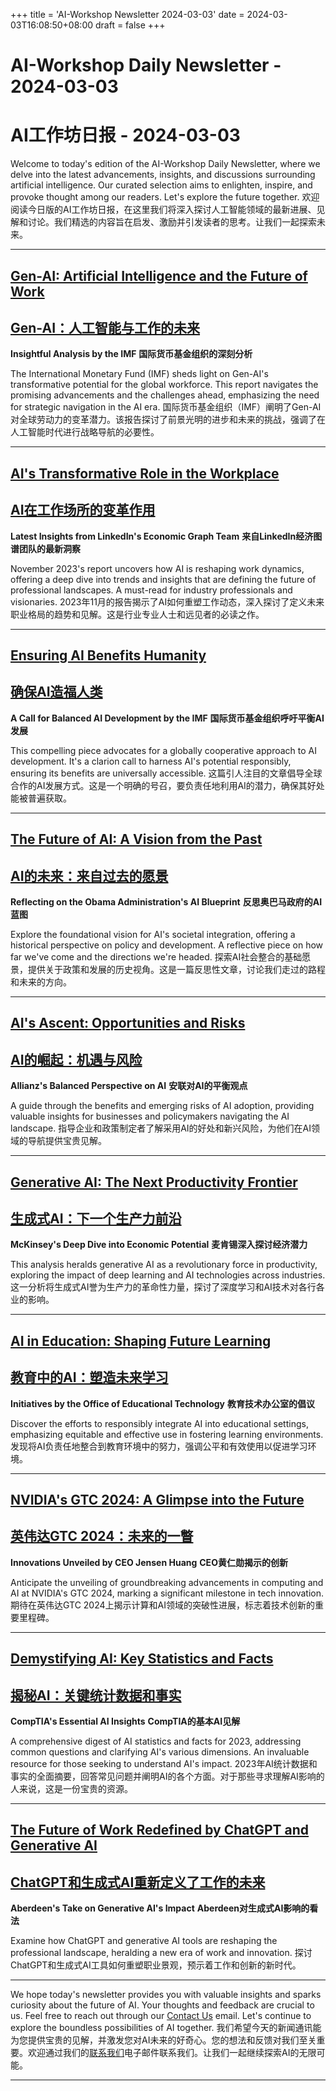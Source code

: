 +++
title = 'AI-Workshop Newsletter 2024-03-03'
date = 2024-03-03T16:08:50+08:00
draft = false
+++
# AI-Workshop Daily Newsletter - 2024-03-03
# AI工作坊日报 - 2024-03-03

Welcome to today's edition of the AI-Workshop Daily Newsletter, where we delve into the latest advancements, insights, and discussions surrounding artificial intelligence. Our curated selection aims to enlighten, inspire, and provoke thought among our readers. Let's explore the future together.
欢迎阅读今日版的AI工作坊日报，在这里我们将深入探讨人工智能领域的最新进展、见解和讨论。我们精选的内容旨在启发、激励并引发读者的思考。让我们一起探索未来。

---

## [Gen-AI: Artificial Intelligence and the Future of Work](https://www.imf.org/en/Publications/Staff-Discussion-Notes/Issues/2024/01/14/Gen-AI-Artificial-Intelligence-and-the-Future-of-Work-542379)
## [Gen-AI：人工智能与工作的未来](https://www.imf.org/en/Publications/Staff-Discussion-Notes/Issues/2024/01/14/Gen-AI-Artificial-Intelligence-and-the-Future-of-Work-542379)

**Insightful Analysis by the IMF**
**国际货币基金组织的深刻分析**

The International Monetary Fund (IMF) sheds light on Gen-AI's transformative potential for the global workforce. This report navigates the promising advancements and the challenges ahead, emphasizing the need for strategic navigation in the AI era.
国际货币基金组织（IMF）阐明了Gen-AI对全球劳动力的变革潜力。该报告探讨了前景光明的进步和未来的挑战，强调了在人工智能时代进行战略导航的必要性。

---

## [AI's Transformative Role in the Workplace](https://economicgraph.linkedin.com/research/future-of-work-report-ai)
## [AI在工作场所的变革作用](https://economicgraph.linkedin.com/research/future-of-work-report-ai)

**Latest Insights from LinkedIn's Economic Graph Team**
**来自LinkedIn经济图谱团队的最新洞察**

November 2023's report uncovers how AI is reshaping work dynamics, offering a deep dive into trends and insights that are defining the future of professional landscapes. A must-read for industry professionals and visionaries.
2023年11月的报告揭示了AI如何重塑工作动态，深入探讨了定义未来职业格局的趋势和见解。这是行业专业人士和远见者的必读之作。

---

## [Ensuring AI Benefits Humanity](https://www.imf.org/en/Blogs/Articles/2024/01/14/ai-will-transform-the-global-economy-lets-make-sure-it-benefits-humanity)
## [确保AI造福人类](https://www.imf.org/en/Blogs/Articles/2024/01/14/ai-will-transform-the-global-economy-lets-make-sure-it-benefits-humanity)

**A Call for Balanced AI Development by the IMF**
**国际货币基金组织呼吁平衡AI发展**

This compelling piece advocates for a globally cooperative approach to AI development. It's a clarion call to harness AI's potential responsibly, ensuring its benefits are universally accessible.
这篇引人注目的文章倡导全球合作的AI发展方式。这是一个明确的号召，要负责任地利用AI的潜力，确保其好处能被普遍获取。

---

## [The Future of AI: A Vision from the Past](https://obamawhitehouse.archives.gov/blog/2016/10/12/administrations-report-future-artificial-intelligence)
## [AI的未来：来自过去的愿景](https://obamawhitehouse.archives.gov/blog/2016/10/12/administrations-report-future-artificial-intelligence)

**Reflecting on the Obama Administration's AI Blueprint**
**反思奥巴马政府的AI蓝图**

Explore the foundational vision for AI's societal integration, offering a historical perspective on policy and development. A reflective piece on how far we've come and the directions we're headed.
探索AI社会整合的基础愿景，提供关于政策和发展的历史视角。这是一篇反思性文章，讨论我们走过的路程和未来的方向。

---

## [AI's Ascent: Opportunities and Risks](https://commercial.allianz.com/news-and-insights/reports/the-rise-of-artificial-intelligence.html)
## [AI的崛起：机遇与风险](https://commercial.allianz.com/news-and-insights/reports/the-rise-of-artificial-intelligence.html)

**Allianz's Balanced Perspective on AI**
**安联对AI的平衡观点**

A guide through the benefits and emerging risks of AI adoption, providing valuable insights for businesses and policymakers navigating the AI landscape.
指导企业和政策制定者了解采用AI的好处和新兴风险，为他们在AI领域的导航提供宝贵见解。

---

## [Generative AI: The Next Productivity Frontier](https://www.mckinsey.com/capabilities/mckinsey-digital/our-insights/the-economic-potential-of-generative-ai-the-next-productivity-frontier)
## [生成式AI：下一个生产力前沿](https://www.mckinsey.com/capabilities/mckinsey-digital/our-insights/the-economic-potential-of-generative-ai-the-next-productivity-frontier)

**McKinsey's Deep Dive into Economic Potential**
**麦肯锡深入探讨经济潜力**

This analysis heralds generative AI as a revolutionary force in productivity, exploring the impact of deep learning and AI technologies across industries.
这一分析将生成式AI誉为生产力的革命性力量，探讨了深度学习和AI技术对各行各业的影响。

---

## [AI in Education: Shaping Future Learning](https://tech.ed.gov/ai/)
## [教育中的AI：塑造未来学习](https://tech.ed.gov/ai/)

**Initiatives by the Office of Educational Technology**
**教育技术办公室的倡议**

Discover the efforts to responsibly integrate AI into educational settings, emphasizing equitable and effective use in fostering learning environments.
发现将AI负责任地整合到教育环境中的努力，强调公平和有效使用以促进学习环境。

---

## [NVIDIA's GTC 2024: A Glimpse into the Future](https://nvidianews.nvidia.com/news/see-the-future-at-gtc-2024-nvidias-jensen-huang-to-unveil-latest-breakthroughs-in-accelerated-computing-generative-aiand-robotics)
## [英伟达GTC 2024：未来的一瞥](https://nvidianews.nvidia.com/news/see-the-future-at-gtc-2024-nvidias-jensen-huang-to-unveil-latest-breakthroughs-in-accelerated-computing-generative-aiand-robotics)

**Innovations Unveiled by CEO Jensen Huang**
**CEO黄仁勋揭示的创新**

Anticipate the unveiling of groundbreaking advancements in computing and AI at NVIDIA's GTC 2024, marking a significant milestone in tech innovation.
期待在英伟达GTC 2024上揭示计算和AI领域的突破性进展，标志着技术创新的重要里程碑。

---

## [Demystifying AI: Key Statistics and Facts](https://connect.comptia.org/blog/artificial-intelligence-statistics-facts)
## [揭秘AI：关键统计数据和事实](https://connect.comptia.org/blog/artificial-intelligence-statistics-facts)

**CompTIA's Essential AI Insights**
**CompTIA的基本AI见解**

A comprehensive digest of AI statistics and facts for 2023, addressing common questions and clarifying AI's various dimensions. An invaluable resource for those seeking to understand AI's impact.
2023年AI统计数据和事实的全面摘要，回答常见问题并阐明AI的各个方面。对于那些寻求理解AI影响的人来说，这是一份宝贵的资源。

---

## [The Future of Work Redefined by ChatGPT and Generative AI](https://www.aberdeen.com/blog-posts/how-chatgpt-and-generative-ai-will-alter-the-future-of-work/)
## [ChatGPT和生成式AI重新定义了工作的未来](https://www.aberdeen.com/blog-posts/how-chatgpt-and-generative-ai-will-alter-the-future-of-work/)

**Aberdeen's Take on Generative AI's Impact**
**Aberdeen对生成式AI影响的看法**

Examine how ChatGPT and generative AI tools are reshaping the professional landscape, heralding a new era of work and innovation.
探讨ChatGPT和生成式AI工具如何重塑职业景观，预示着工作和创新的新时代。

---

We hope today's newsletter provides you with valuable insights and sparks curiosity about the future of AI. Your thoughts and feedback are crucial to us. Feel free to reach out through our [Contact Us](mailto:ai-workshop-newsletter@devctr.xyz) email. Let's continue to explore the boundless possibilities of AI together.
我们希望今天的新闻通讯能为您提供宝贵的见解，并激发您对AI未来的好奇心。您的想法和反馈对我们至关重要。欢迎通过我们的[联系我们](mailto:ai-workshop-newsletter@devctr.xyz)电子邮件联系我们。让我们一起继续探索AI的无限可能。

---
```